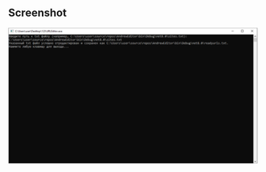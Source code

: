 Screenshot
------------
![url-editor](https://raw.githubusercontent.com/wexsn/url-editor/refs/heads/main/.github/workflows/image.png)

